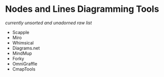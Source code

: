 # Nodes and Lines Diagramming Tools

_currently unsorted and unadorned raw list_

-   Scapple
-   Miro
-   Whimsical
-   Diagrams.net
-   MindMup
-   Forky
-   OmniGraffle
-   CmapTools
